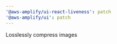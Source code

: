 ```yaml
---
'@aws-amplify/ui-react-liveness': patch
'@aws-amplify/ui': patch
---
```


Losslessly compress images
